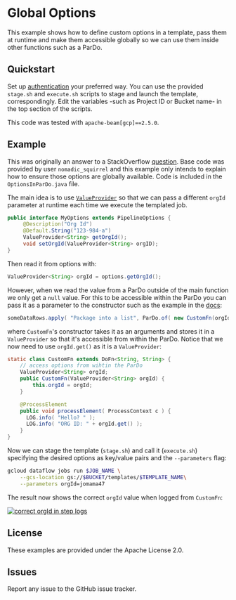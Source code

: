 # Global Options

This example shows how to define custom options in a template, pass them at runtime and make them accessible globally so we can use them inside other functions such as a ParDo.

## Quickstart

Set up [authentication](https://cloud.google.com/docs/authentication/) your preferred way. You can use the provided `stage.sh` and `execute.sh` scripts to stage and launch the template, correspondingly. Edit the variables -such as Project ID or Bucket name- in the top section of the scripts.

This code was tested with `apache-beam[gcp]==2.5.0`.

## Example

This was originally an answer to a StackOverflow [question](https://stackoverflow.com/questions/52434647/how-to-access-pipeline-options-within-par-do-transforms/). Base code was provided by user `nomadic_squirrel` and this example only intends to explain how to ensure those options are globally available. Code is included in the `OptionsInParDo.java` file.

The main idea is to use [`ValueProvider`](https://beam.apache.org/documentation/sdks/javadoc/2.5.0/org/apache/beam/sdk/options/ValueProvider.html) so that we can pass a different `orgId` parameter at runtime each time we execute the templated job.

```java
public interface MyOptions extends PipelineOptions {    
     @Description("Org Id")
     @Default.String("123-984-a")
     ValueProvider<String> getOrgId();
     void setOrgId(ValueProvider<String> orgID);   
}
```

Then read it from options with:

```java
ValueProvider<String> orgId = options.getOrgId();
```

However, when we read the value from a ParDo outside of the main function we only get a `null` value. For this to be accessible within the ParDo you can pass it as a parameter to the constructor such as the example in the [docs](https://cloud.google.com/dataflow/docs/templates/creating-templates#using-valueprovider-in-your-pipeline-options):

```java
someDataRows.apply( "Package into a list", ParDo.of( new CustomFn(orgId)));
```

where `CustomFn`'s constructor takes it as an arguments and stores it in a `ValueProvider` so that it's accessible from within the ParDo. Notice that we now need to use `orgId.get()` as it is a `ValueProvider`:

```java
static class CustomFn extends DoFn<String, String> {
	// access options from wihtin the ParDo
	ValueProvider<String> orgId;
	public CustomFn(ValueProvider<String> orgId) {
	    this.orgId = orgId;
	}

	@ProcessElement
	public void processElement( ProcessContext c ) {
	  LOG.info( "Hello? " );
	  LOG.info( "ORG ID: " + orgId.get() );
	}
}
```

Now we can stage the template (`stage.sh`) and call it (`execute.sh`) specifying the desired options as key/value pairs and the `--parameters` flag:

```bash
gcloud dataflow jobs run $JOB_NAME \
	--gcs-location gs://$BUCKET/templates/$TEMPLATE_NAME\
	--parameters orgId=jomama47
```

The result now shows the correct `orgId` value when logged from `CustomFn`:

[![correct orgId in step logs][1]][1]


  [1]: https://i.stack.imgur.com/8q6hE.png

## License

These examples are provided under the Apache License 2.0.

## Issues

Report any issue to the GitHub issue tracker.
